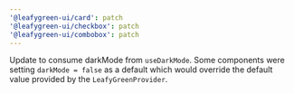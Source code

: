 ```yaml
---
'@leafygreen-ui/card': patch
'@leafygreen-ui/checkbox': patch
'@leafygreen-ui/combobox': patch
---
```


Update to consume darkMode from `useDarkMode`. Some components were setting `darkMode = false` as a default which would override the default value provided by the `LeafyGreenProvider`.
